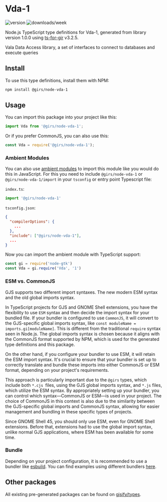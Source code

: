 
# Vda-1

![version](https://img.shields.io/npm/v/@girs/node-vda-1)
![downloads/week](https://img.shields.io/npm/dw/@girs/node-vda-1)


Node.js TypeScript type definitions for Vda-1, generated from library version 1.0.0 using [ts-for-gir](https://github.com/gjsify/ts-for-gir) v3.2.5.

Vala Data Access library, a set of interfaces to connect to databases and execute queries

## Install

To use this type definitions, install them with NPM:
```bash
npm install @girs/node-vda-1
```

## Usage

You can import this package into your project like this:
```ts
import Vda from '@girs/node-vda-1';
```

Or if you prefer CommonJS, you can also use this:
```ts
const Vda = require('@girs/node-vda-1');
```

### Ambient Modules

You can also use [ambient modules](https://github.com/gjsify/ts-for-gir/tree/main/packages/cli#ambient-modules) to import this module like you would do this in JavaScript.
For this you need to include `@girs/node-vda-1` or `@girs/node-vda-1/import` in your `tsconfig` or entry point Typescript file:

`index.ts`:
```ts
import '@girs/node-vda-1'
```

`tsconfig.json`:
```json
{
  "compilerOptions": {
    ...
  },
  "include": ["@girs/node-vda-1"],
  ...
}
```

Now you can import the ambient module with TypeScript support: 

```ts
const gi = require('node-gtk')
const Vda = gi.require('Vda', '1')
```



### ESM vs. CommonJS

GJS supports two different import syntaxes. The new modern ESM syntax and the old global imports syntax.

In TypeScript projects for GJS and GNOME Shell extensions, you have the flexibility to use `ESM` syntax and then decide the import syntax for your bundled file. If your bundler is configured to use `CommonJS`, it will convert to the GJS-specific global imports syntax, like `const moduleName = imports.gi[moduleName]`. This is different from the traditional `require` syntax seen in Node.js. The global imports syntax is chosen because it aligns with the CommonJS format supported by NPM, which is used for the generated type definitions and this package.

On the other hand, if you configure your bundler to use ESM, it will retain the ESM import syntax. It's crucial to ensure that your bundler is set up to correctly translate and bundle these imports into either CommonJS or ESM format, depending on your project's requirements.

This approach is particularly important due to the `@girs` types, which include both `*.cjs `files, using the GJS global imports syntax, and `*.js` files, which utilize the ESM syntax. By appropriately setting up your bundler, you can control which syntax—CommonJS or ESM—is used in your project. The choice of CommonJS in this context is also due to the similarity between the GJS-specific global imports and CommonJS syntax, allowing for easier management and bundling in these specific types of projects.

Since GNOME Shell 45, you should only use ESM, even for GNOME Shell extensions. Before that, extensions had to use the global import syntax, unlike normal GJS applications, where ESM has been available for some time.

### Bundle

Depending on your project configuration, it is recommended to use a bundler like [esbuild](https://esbuild.github.io/). You can find examples using different bundlers [here](https://github.com/gjsify/ts-for-gir/tree/main/examples).

## Other packages

All existing pre-generated packages can be found on [gjsify/types](https://github.com/gjsify/types).

